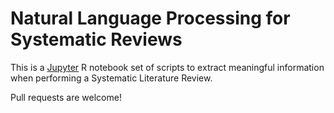# Natural Language Processing for Systematic Reviews

This is a [Jupyter](https://jupyter.readthedocs.io/en/latest/running.html#running) R notebook set of scripts to extract meaningful information when performing a Systematic Literature Review.

Pull requests are welcome!
